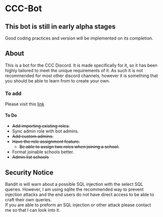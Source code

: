 <!-- markdownlint-disable MD001 -->
# CCC-Bot

## This bot is still in early alpha stages

Good coding practices and version will be implemented on its completion.

## About

This is a bot for the CCC Discord. It is made specifically for it, so it has been highly tailored to meet the unique requirements of it.
As such it is not recommended for most other discord channels, however it is something that you should be able to learn from to create your own.

### To add

Please visit this [link](https://discordapp.com/api/oauth2/authorize?client_id=643200662045458444&permissions=268445696&scope=bot)

#### To Do

- ~~Add importing existing roles.~~
- Sync admin role with bot admins.
- ~~Add custom admins.~~
- ~~Have the role assignment feature.~~
  - ~~Be able to assign two roles when joining a school.~~
- Format joinable schools better.
- ~~Admin list schools~~

## Security Notice

Bandit is will warn about a possible SQL injection with the select SQL queries. However, I am using sqlite the recommended way to prevent injection attacks and the end users do not have direct access to be able to craft their own queries.  
If you are able to preform an SQL injection or other attack please contact me so that I can look into it.
